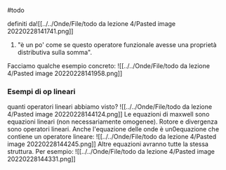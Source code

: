 #todo



definiti da![[../../Onde/File/todo da lezione 4/Pasted image 20220228141741.png]]
1) "è un po' come se questo operatore funzionale avesse una proprietà distributiva sulla somma".

Facciamo qualche esempio concreto:
![[../../Onde/File/todo da lezione 4/Pasted image 20220228141958.png]]



### Esempi di op lineari
quanti operatori lineari abbiamo visto?
![[../../Onde/File/todo da lezione 4/Pasted image 20220228144124.png]]
Le equazioni di maxwell sono equazioni lineari (non necessariamente omogenee).
Rotore e divergenza sono operatori lineari.
Anche l'equazione delle onde è un0equazione che contiene un operatore lineare:
![[../../Onde/File/todo da lezione 4/Pasted image 20220228144245.png]]
Altre equazioni avranno tutte la stessa struttura. Per esempio:
![[../../Onde/File/todo da lezione 4/Pasted image 20220228144331.png]]

